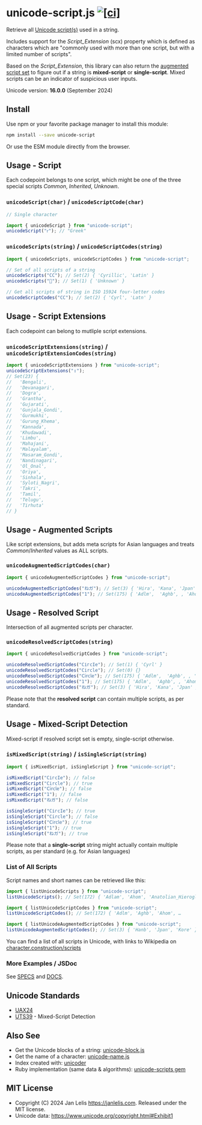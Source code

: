 # unicode-script.js [![[ci]](https://github.com/janlelis/unicode-script.js/workflows/Test/badge.svg)](https://github.com/janlelis/unicode-script.js/actions?query=workflow%3ATest)

Retrieve all [Unicode script(s)](https://en.wikipedia.org/wiki/Script_%28Unicode%29) used in a string.

Includes support for the _Script_Extension_ (scx) property which is defined as characters which are "commonly used with more than one script, but with a limited number of scripts".

Based on the _Script_Extension_, this library can also return the [augmented script set](https://www.unicode.org/reports/tr39/#def-augmented-script-set) to figure out if a string is **mixed-script** or **single-script**. Mixed scripts can be an indicator of suspicious user inputs.

Unicode version: **16.0.0** (September 2024)

## Install

Use npm or your favorite package manager to install this module:

```sh
npm install --save unicode-script
```

Or use the ESM module directly from the browser.

## Usage - Script

Each codepoint belongs to one script, which might be one of the three special scripts _Common_, _Inherited_, _Unknown_.

### `unicodeScript(char)` / `unicodeScriptCode(char)`

```js
// Single character

import { unicodeScript } from "unicode-script";
unicodeScript("ᴦ"); // "Greek"
```

### `unicodeScripts(string)` / `unicodeScriptCodes(string)`

```js
import { unicodeScripts, unicodeScriptCodes } from "unicode-script";

// Set of all scripts of a string
unicodeScripts("СC"); // Set(2) { 'Cyrillic', 'Latin' }
unicodeScripts("𐱐"); // Set(1) { 'Unknown' }

// Get all scripts of string in ISO 15924 four-letter codes
unicodeScriptCodes("СC"); // Set(2) { 'Cyrl', 'Latn' }
```

## Usage - Script Extensions

Each codepoint can belong to mutliple script extensions.

### `unicodeScriptExtensions(string)` / `unicodeScriptExtensionCodes(string)`

```js
import { unicodeScriptExtensions } from "unicode-script";
unicodeScriptExtensions("॥");
// Set(23) {
//   'Bengali',
//   'Devanagari',
//   'Dogra',
//   'Grantha',
//   'Gujarati',
//   'Gunjala_Gondi',
//   'Gurmukhi',
//   'Gurung_Khema',
//   'Kannada',
//   'Khudawadi',
//   'Limbu',
//   'Mahajani',
//   'Malayalam',
//   'Masaram_Gondi',
//   'Nandinagari',
//   'Ol_Onal',
//   'Oriya',
//   'Sinhala',
//   'Syloti_Nagri',
//   'Takri',
//   'Tamil',
//   'Telugu',
//   'Tirhuta'
// }
```

## Usage - Augmented Scripts

Like script extensions, but adds meta scripts for Asian languages and treats _Common_/_Inherited_ values as ALL scripts.

### `unicodeAugmentedScriptCodes(char)`

```js
import { unicodeAugmentedScriptCodes } from "unicode-script";

unicodeAugmentedScriptCodes("ねガ"); // Set(3) { 'Hira', 'Kana', 'Jpan' }
unicodeAugmentedScriptCodes("1"); // Set(175) { 'Adlm',  'Aghb', , 'Ahom', … }
```

## Usage - Resolved Script

Intersection of all augmented scripts per character.

### `unicodeResolvedScriptCodes(string)`

```js
import { unicodeResolvedScriptCodes } from "unicode-script";

unicodeResolvedScriptCodes("СігсӀе"); // Set(1) { 'Cyrl' }
unicodeResolvedScriptCodes("Сirсlе"); // Set(0) {}
unicodeResolvedScriptCodes("𝖢𝗂𝗋𝖼𝗅𝖾"); // Set(175) { 'Adlm',  'Aghb', , 'Ahom', … }
unicodeResolvedScriptCodes("1"); // Set(175) { 'Adlm',  'Aghb', , 'Ahom', … }
unicodeResolvedScriptCodes("ねガ"); // Set(3) { 'Hira', 'Kana', 'Jpan' }
```

Please note that the **resolved script** can contain multiple scripts, as per standard.

## Usage - Mixed-Script Detection

Mixed-script if resolved script set is empty, single-script otherwise.

### `isMixedScript(string)` / `isSingleScript(string)`

```js
import { isMixedScript, isSingleScript } from "unicode-script";

isMixedScript("СігсӀе"); // false
isMixedScript("Сirсlе"); // true
isMixedScript("𝖢𝗂𝗋𝖼𝗅𝖾"); // false
isMixedScript("1"); // false
isMixedScript("ねガ"); // false

isSingleScript("СігсӀе"); // true
isSingleScript("Сirсlе"); // false
isSingleScript("𝖢𝗂𝗋𝖼𝗅𝖾"); // true
isSingleScript("1"); // true
isSingleScript("ねガ"); // true
```

Please note that a **single-script** string might actually contain multiple scripts, as per standard (e.g. for Asian languages)

### List of All Scripts

Script names and short names can be retrieved like this:

```js
import { listUnicodeScripts } from "unicode-script";
listUnicodeScripts(); // Set(172) { 'Adlam', 'Ahom', 'Anatolian_Hieroglyphs', …

import { listUnicodeScriptCodes } from "unicode-script";
listUnicodeScriptCodes(); // Set(172) { 'Adlm', 'Aghb', 'Ahom', …

import { listUnicodeAugmentedScriptCodes } from "unicode-script";
listUnicodeAugmentedScriptCodes(); // Set(3) { 'Hanb', 'Jpan', 'Kore' }
```

You can find a list of all scripts in Unicode, with links to Wikipedia on [character.construction/scripts](https://character.construction/scripts)

### More Examples / JSDoc

See [SPECS](/test/unicode-script.test.js) and [DOCS](/docs/unicode-script.md).

## Unicode Standards

- [UAX24](https://www.unicode.org/reports/tr24/)
- [UTS39](https://www.unicode.org/reports/tr39/#Detection_Mechanisms) - Mixed-Script Detection

## Also See

- Get the Unicode blocks of a string: [unicode-block.js](https://github.com/janlelis/unicode-block.js)
- Get the name of a character: [unicode-name.js](https://github.com/janlelis/unicode-name.js)
- Index created with: [unicoder](https://github.com/janlelis/unicoder)
- Ruby implementation (same data & algorithms): [unicode-scripts gem](https://github.com/janlelis/unicode-scripts)

## MIT License

- Copyright (C) 2024 Jan Lelis <https://janlelis.com>. Released under the MIT license.
- Unicode data: https://www.unicode.org/copyright.html#Exhibit1
